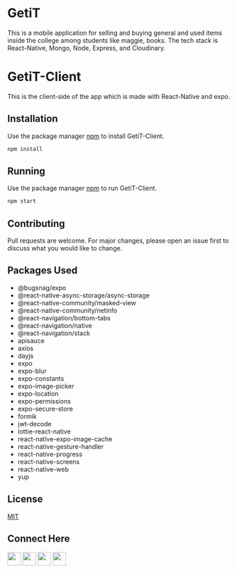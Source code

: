 # GetiT

This is a mobile application for selling and buying general and used items inside the college among students like maggie, books. The tech stack is React-Native, Mongo, Node, Express, and Cloudinary.

# GetiT-Client

This is the client-side of the app which is made with React-Native and expo.

## Installation

Use the package manager [npm](https://www.npmjs.com/) to install GetiT-Client.

```bash
npm install
```
## Running

Use the package manager [npm](https://www.npmjs.com/) to run GetiT-Client.

```bash
npm start
```


## Contributing
Pull requests are welcome. For major changes, please open an issue first to discuss what you would like to change.


## Packages Used

* @bugsnag/expo
* @react-native-async-storage/async-storage
* @react-native-community/masked-view
* @react-native-community/netinfo
* @react-navigation/bottom-tabs
* @react-navigation/native
* @react-navigation/stack
* apisauce
* axios
* dayjs
* expo
* expo-blur
* expo-constants
* expo-image-picker
* expo-location
* expo-permissions
* expo-secure-store
* formik
* jwt-decode
* lottie-react-native
* react-native-expo-image-cache
* react-native-gesture-handler
* react-native-progress
* react-native-screens
* react-native-web
* yup


## License
[MIT](https://choosealicense.com/licenses/mit/)

## Connect Here

[<img src="https://logo.letskhabar.com/img?tool=linkedin&acol=gold" width="30px">](https://www.linkedin.com/in/sanskarseth/)
[<img src="https://logo.letskhabar.com/img?tool=twitter&acol=gold" width="30px">](https://twitter.com/__sanSkar__)
[<img src="https://logo.letskhabar.com/img?tool=mail&acol=gold" width="30px">](mailto:sanskar.iiitr@gmail.com)
[<img src="https://logo.letskhabar.com/img?tool=globe&acol=gold" width="30px">](https://sanskarseth.me)
